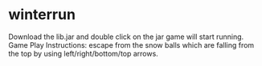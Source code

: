 # winterrun
Download the lib.jar and double click on the jar game will start running.
Game Play Instructions:
escape from the snow balls which are falling from the top by using left/right/bottom/top arrows.

